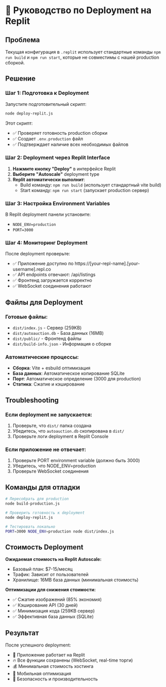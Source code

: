 # 🚀 Руководство по Deployment на Replit

## Проблема
Текущая конфигурация в `.replit` использует стандартные команды `npm run build` и `npm run start`, которые не совместимы с нашей production сборкой.

## Решение

### Шаг 1: Подготовка к Deployment
Запустите подготовительный скрипт:
```bash
node deploy-replit.js
```

Этот скрипт:
- ✅ Проверяет готовность production сборки
- ✅ Создает `.env.production` файл
- ✅ Подтверждает наличие всех необходимых файлов

### Шаг 2: Deployment через Replit Interface

1. **Нажмите кнопку "Deploy"** в интерфейсе Replit
2. **Выберите "Autoscale"** deployment type
3. **Replit автоматически выполнит**:
   - Build команду: `npm run build` (использует стандартный vite build)
   - Start команду: `npm run start` (запускает production сервер)

### Шаг 3: Настройка Environment Variables

В Replit deployment панели установите:
- `NODE_ENV=production`
- `PORT=3000`

### Шаг 4: Мониторинг Deployment

После deployment проверьте:
- ✅ Приложение доступно по https://[your-repl-name].[your-username].repl.co
- ✅ API endpoints отвечают: /api/listings
- ✅ Фронтенд загружается корректно
- ✅ WebSocket соединения работают

## Файлы для Deployment

### Готовые файлы:
- `dist/index.js` - Сервер (259KB)
- `dist/autoauction.db` - База данных (16MB)
- `dist/public/` - Фронтенд файлы
- `dist/build-info.json` - Информация о сборке

### Автоматические процессы:
- **Сборка**: Vite + esbuild оптимизация
- **База данных**: Автоматическое копирование SQLite
- **Порт**: Автоматическое определение (3000 для production)
- **Статика**: Сжатие и кэширование

## Troubleshooting

### Если deployment не запускается:
1. Проверьте, что `dist/` папка создана
2. Убедитесь, что `autoauction.db` скопирована в `dist/`
3. Проверьте логи deployment в Replit Console

### Если приложение не отвечает:
1. Проверьте PORT environment variable (должно быть 3000)
2. Убедитесь, что NODE_ENV=production
3. Проверьте WebSocket соединения

## Команды для отладки

```bash
# Пересобрать для production
node build-production.js

# Проверить готовность к deployment
node deploy-replit.js

# Тестировать локально
PORT=3000 NODE_ENV=production node dist/index.js
```

## Стоимость Deployment

**Ожидаемая стоимость на Replit Autoscale:**
- Базовый план: $7-15/месяц
- Трафик: Зависит от пользователей
- Хранилище: 16MB база данных (минимальная стоимость)

**Оптимизации для снижения стоимости:**
- ✅ Сжатие изображений (85% экономия)
- ✅ Кэширование API (30 дней)
- ✅ Минимизация кода (259KB сервер)
- ✅ Эффективная база данных (SQLite)

## Результат

После успешного deployment:
- 🚀 Приложение работает на Replit
- 🔥 Все функции сохранены (WebSocket, real-time торги)
- 💰 Минимальная стоимость хостинга
- 📱 Мобильная оптимизация
- 🔐 Безопасность и производительность